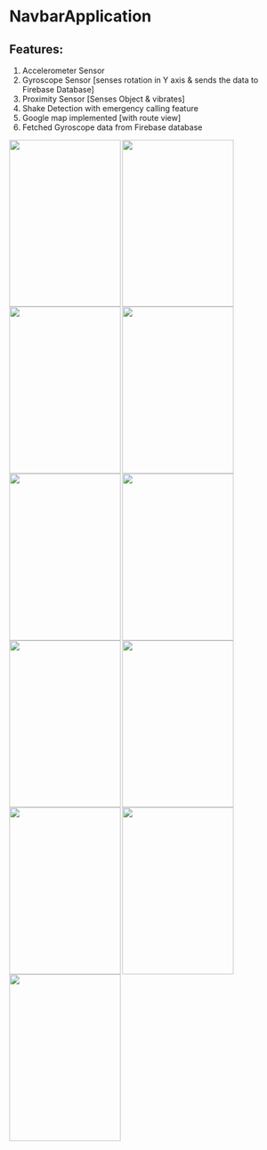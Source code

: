 # NavbarApplication
## Features:
1. Accelerometer Sensor
2. Gyroscope Sensor [senses rotation in Y axis & sends the data to Firebase Database]
3. Proximity Sensor [Senses Object & vibrates]
4. Shake Detection with emergency calling feature
5. Google map implemented [with route view]
6. Fetched Gyroscope data from Firebase database

<a href="url"><img src="https://user-images.githubusercontent.com/38793982/65912703-75d41400-e3f0-11e9-953f-72091c4e6f54.png" align="left" height="300" width="200" ></a> <a href="url"><img src="https://user-images.githubusercontent.com/38793982/65913515-e4fe3800-e3f1-11e9-953d-1596f6087896.png" align="left" height="300" width="200" ></a> <a href="url"><img src="https://user-images.githubusercontent.com/38793982/65913663-1aa32100-e3f2-11e9-8362-497cfd09232a.png" align="left" height="300" width="200" ></a> 
<br  />
<a href="url"><img src="https://user-images.githubusercontent.com/38793982/65913667-1bd44e00-e3f2-11e9-8b82-65c00de82463.png" align="left" height="300" width="200" ></a> <a href="url"><img src="https://user-images.githubusercontent.com/38793982/65913666-1bd44e00-e3f2-11e9-8756-87c2b70d49a2.png" align="left" height="300" width="200" ></a> <a href="url"><img src="https://user-images.githubusercontent.com/38793982/65913659-18d95d80-e3f2-11e9-9488-fd33e9631c7a.png" align="left" height="300" width="200" ></a> 
<br  />
<a href="url"><img src="https://user-images.githubusercontent.com/38793982/65913655-1840c700-e3f2-11e9-9b8d-5d2941d717a0.png" align="left" height="300" width="200" ></a> <a href="url"><img src="https://user-images.githubusercontent.com/38793982/65913652-17a83080-e3f2-11e9-8401-c0ebb57cc2fa.png" align="left" height="300" width="200" ></a> <a href="url"><img src="https://user-images.githubusercontent.com/38793982/65913650-170f9a00-e3f2-11e9-9ef9-9ab33bde0716.png" align="left" height="300" width="200" ></a>

<br  />

<a href="url"><img src="https://user-images.githubusercontent.com/38793982/65913653-1840c700-e3f2-11e9-8034-db27e354aebf.png" align="left" height="300" width="200" ></a> <a href="url"><img src="https://user-images.githubusercontent.com/38793982/65913662-1a0a8a80-e3f2-11e9-8770-7763d6d076bd.png" align="left" height="300" width="200" ></a>
